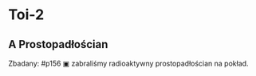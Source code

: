 Toi-2
================================================================================

## A Prostopadłościan
Zbadany: #p156 ▣ zabraliśmy radioaktywny prostopadłościan na pokład.
